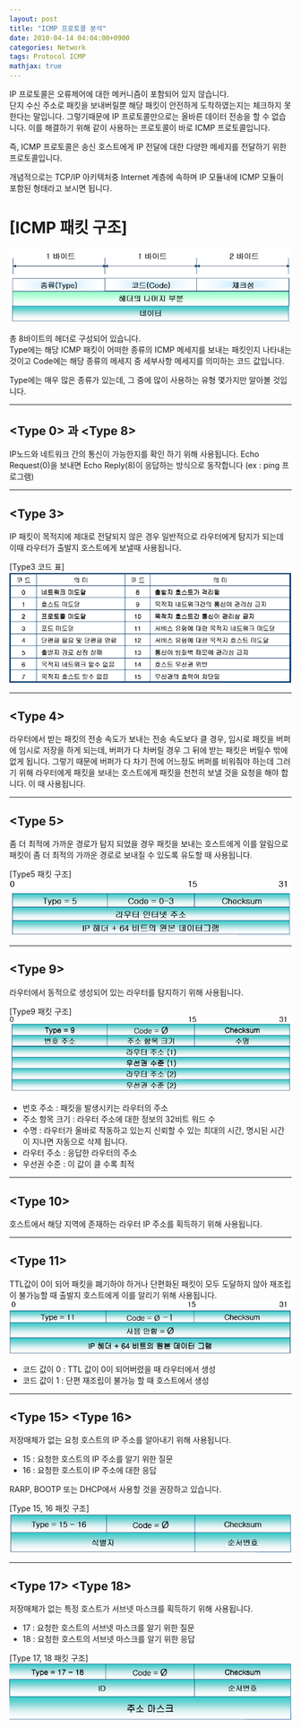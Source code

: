 ```yaml
---
layout: post
title: "ICMP 프로토콜 분석"
date: 2010-04-14 04:04:00+0900
categories: Network
tags: Protocol ICMP
mathjax: true
---
```


IP 프로토콜은 오류제어에 대한 메커니즘이 포함되어 있지 않습니다.  
단지 수신 주소로 패킷을 보내버릴뿐 해당 패킷이 안전하게 도착하였는지는 체크하지 못한다는 말입니다.   그렇기때문에 IP 프로토콜만으로는 올바른 데이터 전송을 할 수 없습니다. 이를 해결하기 위해 같이 사용하는 프로토콜이 바로 ICMP 프로토콜입니다.  

즉, ICMP 프로토콜은 송신 호스트에게 IP 전달에 대한 다양한 메세지를 전달하기 위한 프로토콜입니다.  

개념적으로는 TCP/IP 아키텍처중 Internet 계층에 속하며 IP 모듈내에 ICMP 모듈이 포함된 형태라고 보시면 됩니다.  

# [ICMP 패킷 구조]
![img](/resource/20100414/20100413-img-1.png)

총 8바이트의 헤더로 구성되어 있습니다.  
Type에는 해당 ICMP 패킷이 어떠한 종류의 ICMP 메세지를 보내는 패킷인지 나타내는 것이고 Code에는 해당 종류의 메세지 중 세부사항 메세지를 의미하는 코드 값입니다.  

Type에는 매우 많은 종류가 있는데, 그 중에 많이 사용하는 유형 몇가지만 알아볼 것입니다.  

---

## <Type 0> 과 <Type 8>
IP노드와 네트워크 간의 통신이 가능한지를 확인 하기 위해 사용됩니다.
Echo Request(0)을 보내면 Echo Reply(8)이 응답하는 방식으로 동작합니다
(ex : ping 프로그램)

---

## <Type 3>
IP 패킷이 목적지에 제대로 전달되지 않은 경우 일반적으로 라우터에게 탐지가 되는데 이때 라우터가 출발지 호스트에게 보낼때 사용됩니다.  

[Type3 코드 표]
![img](/resource/20100414/20100413-img-2.png)

---

## <Type 4>
라우터에서 받는 패킷의 전송 속도가 보내는 전송 속도보다 클 경우, 임시로 패킷을 버퍼에 임시로 저장을 하게 되는데, 버퍼가 다 차버릴 경우 그 뒤에 받는 패킷은 버릴수 밖에 없게 됩니다. 그렇기 때문에 버퍼가 다 차기 전에 어느정도 버퍼를 비워줘야 하는데 그러기 위해 라우터에게 패킷을 보내는 호스트에게 패킷을 천천히 보낼 것을 요청을 해야 합니다. 이 때 사용됩니다.

---

## <Type 5>
좀 더 최적에 가까운 경로가 탐지 되었을 경우 패킷을 보내는 호스트에게 이를 알림으로 패킷이 좀 더 최적의 가까운 경로로 보내질 수 있도록 유도할 때 사용됩니다.  

[Type5 패킷 구조]
![img](/resource/20100414/20100413-img-3.png)

---

## <Type 9>
라우터에서 동적으로 생성되어 있는 라우터를 탐지하기 위해 사용됩니다.  

[Type9 패킷 구조]
![img](/resource/20100414/20100413-img-4.png)

- 번호 주소 : 패킷을 발생시키는 라우터의 주소
- 주소 항목 크기 : 라우터 주소에 대한 정보의 32비트 워드 수
- 수명 : 라우터가 올바로 작동하고 있는지 신뢰할 수 있는 최대의 시간, 명시된 시간이 지나면 자동으로 삭제 됩니다.
- 라우터 주소 : 응답한 라우터의 주소
- 우선권 수준 : 이 값이 클 수록 최적

---

## <Type 10>
호스트에서 해당 지역에 존재하는 라우터 IP 주소를 획득하기 위해 사용됩니다.

---

## <Type 11>
TTL값이 0이 되어 패킷을 폐기하야 하거나 단편화된 패킷이 모두 도달하지 않아 재조립이 불가능할 때  출발지 호스트에게 이를 알리기 위해 사용됩니다.  
![img](/resource/20100414/20100413-img-5.png)
- 코드 값이 0 : TTL 값이 0이 되어버렸을 때 라우터에서 생성
- 코드 값이 1 : 단편 재조립이 불가능 할 때 호스트에서 생성

---

## <Type 15> <Type 16>
저장매체가 없는 요청 호스트의 IP 주소를 알아내기 위해 사용됩니다.  
- 15 : 요청한 호스트의 IP 주소를 알기 위한 질문
- 16 : 요청한 호스트이 IP 주소에 대한 응답

RARP, BOOTP 또는 DHCP에서 사용할 것을 권장하고 있습니다.

[Type 15, 16 패킷 구조]
![img](/resource/20100414/20100413-img-6.png)

---

## <Type 17> <Type 18>
저장매체가 없는 특정 호스트가 서브넷 마스크를 획득하기 위해 사용됩니다.  
- 17 : 요청한 호스트의 서브넷 마스크를 알기 위한 질문
- 18 : 요청한 호스트의 서브넷 마스크를 알기 위한 응답

[Type 17, 18 패킷 구조]
![img](/resource/20100414/20100413-img-7.png)